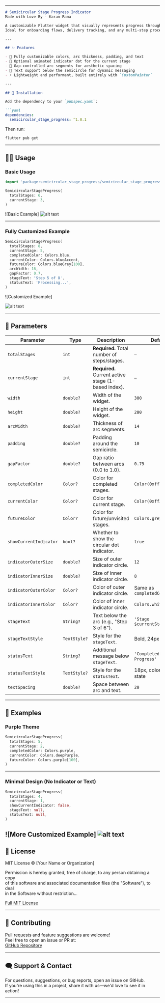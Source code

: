 
---

```markdown
# Semicircular Stage Progress Indicator
Made with Love By - Karan Rana

A customizable Flutter widget that visually represents progress through multiple stages using a beautiful, animated **semicircular arc** design. 
Ideal for onboarding flows, delivery tracking, and any multi-step process.

---

## ✨ Features

- 🎨 Fully customizable colors, arc thickness, padding, and text
- 🔘 Optional animated indicator dot for the current stage
- 📏 Gap-controlled arc segments for aesthetic spacing
- 📄 Text support below the semicircle for dynamic messaging
- ⚡ Lightweight and performant, built entirely with `CustomPainter`

---

## 🚀 Installation

Add the dependency to your `pubspec.yaml`:

```yaml
dependencies:
  semicircular_stage_progress: ^1.0.1
```

Then run:

```bash
flutter pub get
```

---

## 🧑‍💻 Usage

### Basic Usage

```dart
import 'package:semicircular_stage_progress/semicircular_stage_progress.dart';

SemicircularStageProgress(
  totalStages: 6,
  currentStage: 3,
)
```

![Basic Example]
![alt text](https://github.com/karanrana097/semicircular_stage_progress/blob/main/img.png)


---

### Fully Customized Example

```dart
SemicircularStageProgress(
  totalStages: 8,
  currentStage: 5,
  completedColor: Colors.blue,
  currentColor: Colors.blueAccent,
  futureColor: Colors.blueGrey[100],
  arcWidth: 16,
  gapFactor: 0.7,
  stageText: 'Step 5 of 8',
  statusText: 'Processing...',
)
```

![Customized Example]

![alt text](https://github.com/karanrana097/semicircular_stage_progress/blob/main/img1.png)


---

## 🔧 Parameters

| Parameter              | Type         | Description                                         | Default                         |
|------------------------|--------------|-----------------------------------------------------|---------------------------------|
| `totalStages`          | `int`        | **Required.** Total number of steps/stages.         | –                               |
| `currentStage`         | `int`        | **Required.** Current active stage (1-based index). | –                               |
| `width`                | `double?`    | Width of the widget.                                | `300`                           |
| `height`               | `double?`    | Height of the widget.                               | `200`                           |
| `arcWidth`             | `double?`    | Thickness of arc segments.                          | `14`                            |
| `padding`              | `double?`    | Padding around the semicircle.                      | `10`                            |
| `gapFactor`            | `double?`    | Gap ratio between arcs (0.0 to 1.0).                | `0.75`                          |
| `completedColor`       | `Color?`     | Color for completed stages.                         | `Color(0xff7FE47E)`             |
| `currentColor`         | `Color?`     | Color for current stage.                            | `Color(0xff309646)`             |
| `futureColor`          | `Color?`     | Color for future/unvisited stages.                  | `Colors.grey.shade300`          |
| `showCurrentIndicator` | `bool?`      | Whether to show the circular dot indicator.         | `true`                          |
| `indicatorOuterSize`   | `double?`    | Size of outer indicator circle.                     | `12`                            |
| `indicatorInnerSize`   | `double?`    | Size of inner indicator circle.                     | `8`                             |
| `indicatorOuterColor`  | `Color?`     | Color of outer indicator circle.                    | Same as `completedColor`        |
| `indicatorInnerColor`  | `Color?`     | Color of inner indicator circle.                    | `Colors.white`                  |
| `stageText`            | `String?`    | Text below the arc (e.g., "Step 3 of 6").           | `'Stage $currentStage'`         |
| `stageTextStyle`       | `TextStyle?` | Style for the `stageText`.                          | Bold, 24px                      |
| `statusText`           | `String?`    | Additional message below `stageText`.               | `'Completed'` / `'In Progress'` |
| `statusTextStyle`      | `TextStyle?` | Style for the `statusText`.                         | 18px, color based on state      |
| `textSpacing`          | `double?`    | Space between arc and text.                         | `20`                            |

---

## 🧪 Examples

### Purple Theme

```dart
SemicircularStageProgress(
  totalStages: 5,
  currentStage: 2,
  completedColor: Colors.purple,
  currentColor: Colors.deepPurple,
  futureColor: Colors.purple[100],
)
```



---

### Minimal Design (No Indicator or Text)

```dart
SemicircularStageProgress(
  totalStages: 4,
  currentStage: 1,
  showCurrentIndicator: false,
  stageText: null,
  statusText: null,
)
```

![More Customized Example]
![alt text](https://github.com/karanrana097/semicircular_stage_progress/blob/main/img2.png)
---

## 📄 License

MIT License © [Your Name or Organization]

Permission is hereby granted, free of charge, to any person obtaining a copy  
of this software and associated documentation files (the "Software"), to deal  
in the Software without restriction...

[Full MIT License](LICENSE)

---

## 🤝 Contributing

Pull requests and feature suggestions are welcome!  
Feel free to open an issue or PR at:  
[GitHub Repository](https://github.com/karanrana097/semicircular_stage_progress)

---

## 🗨️ Support & Contact

For questions, suggestions, or bug reports, open an issue on GitHub.  
If you're using this in a project, share it with us—we'd love to see it in action!

---

```


